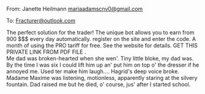 From: Janette Heilmann <mariaadamscnv0@gmail.com>

To: Fracturer@outlook.com

The perfect solution for the trader!
The unique bot allows you to earn from 900 $$$ every day automatically. 
register on the site and enter the code. A month of using the PRO tariff for free. 
See the website for details.
GET THIS PRIVATE LINK FROM PDF FILE
 .  
Me dad was broken-hearted when she wen'. Tiny little bloke, my dad was. By the time I was six I could lift him up an' put him on top o' the dresser if he annoyed me. Used ter make him laugh.... Hagrid's deep voice broke. Madame Maxime was listening, motionless, apparently staring at the silvery fountain. Dad raised me but he died, o' course, jus' after I started school.
